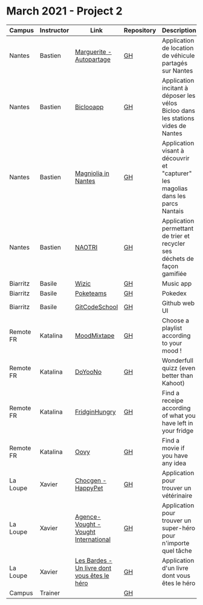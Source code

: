 # March 2021 - Project 2

| Campus   | Instructor | Link                                                                    | Repository                                                           | Description                                                                       |
| -------- | ---------- | ----------------------------------------------------------------------- | -------------------------------------------------------------------- | --------------------------------------------------------------------------------- |
| Nantes   | Bastien    | [Marguerite - Autopartage](https://marguerite-autopartage.netlify.app/) | [GH](https://github.com/WildCodeSchool/nts-js-202103-p2-autopartage) | Application de location de véhicule partagés sur Nantes                           |
| Nantes   | Bastien    | [Biclooapp](https://infallible-murdock-c2ad9d.netlify.app/)             | [GH](https://github.com/WildCodeSchool/nts-js-202103-p2-bicloo)      | Application incitant à déposer les vélos Bicloo dans les stations vides de Nantes |
| Nantes   | Bastien    | [Magniolia in Nantes](https://magnoliainnantes.netlify.app/)            | [GH](https://github.com/WildCodeSchool/nts-js-202103-p2-herbier)     | Application visant à découvrir et "capturer" les magolias dans les parcs Nantais  |
| Nantes   | Bastien    | [NAOTRI](https://wcsnaotri.netlify.app/)                                | [GH](https://github.com/WildCodeSchool/nts-js-202103-p2-recyclage)   | Application permettant de trier et recycler ses déchets de façon gamifiée         |
| Biarritz | Basile     | [Wizic](https://goofy-brown-bea7cd.netlify.app/)                        | [GH](https://github.com/WildCodeSchool/btz-0321-p2-wildify)          | Music app                                                                         |
| Biarritz | Basile     | [Poketeams](https://stoic-stonebraker-432e94.netlify.app/)              | [GH](https://github.com/WildCodeSchool/btz-0321-p2-pok-Teams)        | Pokedex                                                                           |
| Biarritz | Basile     | [GitCodeSchool](https://youthful-shockley-522838.netlify.app/#/)        | [GH](https://github.com/WildCodeSchool/btz-0321-p2-gitCodeSchool)    | Github web UI
| Remote FR | Katalina     | [MoodMixtape](https://moodmixtape.netlify.app/)        | [GH](https://github.com/David-Damato/Mood_Mixtape)    | Choose a playlist according to your mood !
| Remote FR | Katalina     | [DoYooNo](https://doyoono.netlify.app/)        | [GH](https://github.com/pierrehouot/Doyoono)    | Wonderfull quizz (even better than Kahoot)
| Remote FR | Katalina     | [FridginHungry](https://fridgin-hungry.netlify.app/)        | [GH](https://github.com/Julien-Brcht-Rndlt/fridgin-hungry)    | Find a receipe according of what you have left in your fridge
| Remote FR | Katalina     | [Oovy]()        | [GH](https://github.com/Edouard-LARROCHE/Oovy-project-2)    | Find a movie if you have any idea
| La Loupe   | Xavier    | [Chocgen - HappyPet](https://laloupe-fr-js-2103-pjt2-chocgen.jsrover.wilders.dev/) | [GH](https://github.com/WildCodeSchool/032021-laloupe-p2-chocgen) | Application pour trouver un vétérinaire                                                                            |
| La Loupe   | Xavier    | [Agence-Vought - Vought International](https://laloupe-fr-js-2103-pjt2-agence-vought.jsrover.wilders.dev/) | [GH](https://github.com/WildCodeSchool/032021-laloupe-p2-agence-vought)   | Application pour trouver un super-héro pour n'importe quel tâche                                                                            |
| La Loupe   | Xavier    | [Les Bardes - Un livre dont vous êtes le héro](https://laloupe-fr-js-2103-pjt2-lesbardes.jsrover.wilders.dev/) | [GH](https://github.com/WildCodeSchool/032021-laloupe-p2-les-bardes) | Application d'un livre dont vous êtes le héro                                                                            |
| Campus   | Trainer    | []()                                                                    | [GH]()                                                               | <desc>                                                                            |
